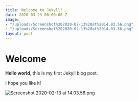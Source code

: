 ```yaml
---
title: Welcome to Jekyll!
date: 2020-03-23 00:00:00 Z
image:
- "/uploads/Screenshot%202020-02-13%20at%2014.03.56.png"
- "/uploads/Screenshot%202020-02-13%20at%2014.03.56.png"
layout: post
---
```


# Welcome

**Hello world**, this is my first Jekyll blog post.

I hope you like it!

![Screenshot 2020-02-13 at 14.03.56.png](/uploads/Screenshot%202020-02-13%20at%2014.03.56.png)